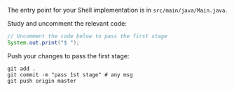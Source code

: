 The entry point for your Shell implementation is in `src/main/java/Main.java`.

Study and uncomment the relevant code: 

```java
// Uncomment the code below to pass the first stage
System.out.print("$ ");
```

Push your changes to pass the first stage:

```
git add .
git commit -m "pass 1st stage" # any msg
git push origin master
```
